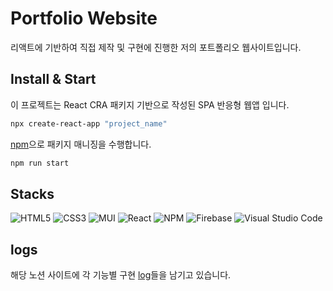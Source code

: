 # Portfolio Website

리액트에 기반하여 직접 제작 및 구현에 진행한 저의 포트폴리오 웹사이트입니다.

## Install & Start

이 프로젝트는 React CRA 패키지 기반으로 작성된 SPA 반응형 웹앱 입니다.

```bash
npx create-react-app "project_name"
```

[npm](https://www.npmjs.com/)으로 패키지 매니징을 수행합니다.

```bash
npm run start
```

## Stacks

![HTML5](https://img.shields.io/badge/html5-%23E34F26.svg?style=for-the-badge&logo=html5&logoColor=white) ![CSS3](https://img.shields.io/badge/css3-%231572B6.svg?style=for-the-badge&logo=css3&logoColor=white) ![MUI](https://img.shields.io/badge/MUI-%230081CB.svg?style=for-the-badge&logo=mui&logoColor=white) ![React](https://img.shields.io/badge/react-%2320232a.svg?style=for-the-badge&logo=react&logoColor=%2361DAFB) ![NPM](https://img.shields.io/badge/NPM-%23CB3837.svg?style=for-the-badge&logo=npm&logoColor=white)
![Firebase](https://img.shields.io/badge/firebase-%23039BE5.svg?style=for-the-badge&logo=firebase) ![Visual Studio Code](https://img.shields.io/badge/Visual%20Studio%20Code-0078d7.svg?style=for-the-badge&logo=visual-studio-code&logoColor=white)

## logs

해당 노션 사이트에 각 기능별 구현 [log](https://reinvented-specialist-02e.notion.site/Portfolio-Website-6faefdb049264218bd033ad8847d7f64)들을 남기고 있습니다.
